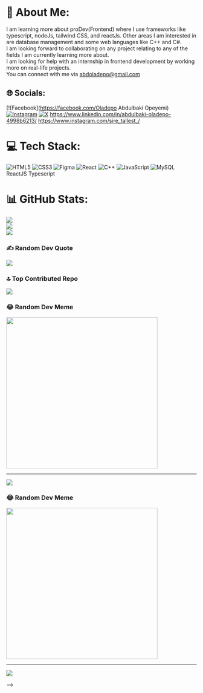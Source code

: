 # 💫 About Me:
I am learning more about proDev(Frontend) where I use frameworks like typescript, nodeJs, tailwind CSS, and reactJs. Other areas I am interested in are database management and some web languages like C++ and C#.<br>I am looking forward to collaborating on any project relating to any of the fields I am currently learning more about.<br>I am looking for help with an internship in frontend development by working more on real-life projects.<br>You can connect with me via abdoladepo@gmail.com<br>


## 🌐 Socials:
[![Facebook](https://facebook.com/Oladepo Abdulbaki Opeyemi) [![Instagram](https://img.shields.io/badge/Instagram-%23E4405F.svg?logo=Instagram&logoColor=white)](https://instagram.com/sire_tallest_) [![X](https://img.shields.io/badge/X-black.svg?logo=X&logoColor=white)](https://x.com/sire_tallest) 
https://www.linkedin.com/in/abdulbaki-oladepo-4998b6213/
https://www.instagram.com/sire_tallest_/

# 💻 Tech Stack:
![HTML5](https://img.shields.io/badge/html5-%23E34F26.svg?style=for-the-badge&logo=html5&logoColor=white) ![CSS3](https://img.shields.io/badge/css3-%231572B6.svg?style=for-the-badge&logo=css3&logoColor=white) ![Figma](https://img.shields.io/badge/figma-%23F24E1E.svg?style=for-the-badge&logo=figma&logoColor=white) ![React](https://img.shields.io/badge/react-%2320232a.svg?style=for-the-badge&logo=react&logoColor=%2361DAFB) ![C++](https://img.shields.io/badge/c++-%2300599C.svg?style=for-the-badge&logo=c%2B%2B&logoColor=white) ![JavaScript](https://img.shields.io/badge/javascript-%23323330.svg?style=for-the-badge&logo=javascript&logoColor=%23F7DF1E) ![MySQL](https://img.shields.io/badge/mysql-%2300000f.svg?style=for-the-badge&logo=mysql&logoColor=white)
ReactJS
Typescript
# 📊 GitHub Stats:
![](https://github-readme-stats.vercel.app/api?username=SireTallest&theme=default&hide_border=false&include_all_commits=false&count_private=false)<br/>
![](https://github-readme-streak-stats.herokuapp.com/?user=SireTallest&theme=default&hide_border=false)<br/>
![](https://github-readme-stats.vercel.app/api/top-langs/?username=SireTallest&theme=default&hide_border=false&include_all_commits=false&count_private=false&layout=compact)

### ✍️ Random Dev Quote
![](https://quotes-github-readme.vercel.app/api?type=horizontal&theme=dark)

### 🔝 Top Contributed Repo
![](https://github-contributor-stats.vercel.app/api?username=SireTallest&limit=5&theme=dark&combine_all_yearly_contributions=true)

### 😂 Random Dev Meme
<img src='https://randommeme-five.vercel.app/' style="height: 400px;"/>

---
[![](https://visitcount.itsvg.in/api?id=SireTallest&icon=2&color=6)](https://visitcount.itsvg.in)

<!-- Proudly created with GPRM ( https://gprm.itsvg.in ) -->

### 😂 Random Dev Meme
<img src='https://randommeme-five.vercel.app/' style="height: 400px;"/>

---
[![](https://visitcount.itsvg.in/api?id=SireTallest&icon=2&color=6)](https://visitcount.itsvg.in)

<!-- Proudly created with GPRM ( https://gprm.itsvg.in ) -->
-->

